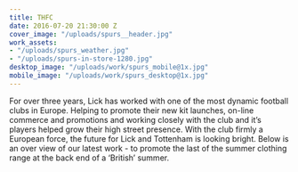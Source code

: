 ```yaml
---
title: THFC
date: 2016-07-20 21:30:00 Z
cover_image: "/uploads/spurs__header.jpg"
work_assets:
- "/uploads/spurs_weather.jpg"
- "/uploads/spurs-in-store-1280.jpg"
desktop_image: "/uploads/work/spurs_mobile@1x.jpg"
mobile_image: "/uploads/work/spurs_desktop@1x.jpg"
---
```


For over three years, Lick has worked with one of the most dynamic football clubs in Europe. Helping to promote their new kit launches, on-line commerce and promotions and working closely with the club and it’s players helped grow their
high street presence. With the club firmly a European force, the future for Lick and Tottenham is looking bright. Below is an over view of our latest work - to promote the last of the summer clothing range at the back end of a ‘British’ summer.
